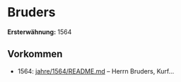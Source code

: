 # Bruders

**Ersterwähnung:** 1564

## Vorkommen
- 1564: [jahre/1564/README.md](../jahre/1564/README.md) – Herrn Bruders,
Kurf...
